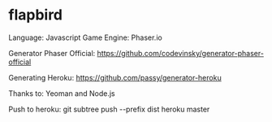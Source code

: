 flapbird
========

Language: Javascript
Game Engine: Phaser.io

Generator Phaser Official:
https://github.com/codevinsky/generator-phaser-official

Generating Heroku:
https://github.com/passy/generator-heroku

Thanks to:
Yeoman and Node.js

Push to heroku:
git subtree push --prefix dist heroku master